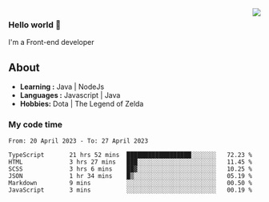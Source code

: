 <img align='right' src="https://github-readme-stats.vercel.app/api?username=jumodada&show_icons=true&theme=vue">

### Hello world 👋

I'm a Front-end developer 
    
## About
-  **Learning :** Java | NodeJs
-  **Languages :** Javascript | Java
-  **Hobbies:** Dota | The Legend of Zelda

### My code time

<!--START_SECTION:waka-->

```text
From: 20 April 2023 - To: 27 April 2023

TypeScript       21 hrs 52 mins  ██████████████████░░░░░░░   72.23 %
HTML             3 hrs 27 mins   ███░░░░░░░░░░░░░░░░░░░░░░   11.45 %
SCSS             3 hrs 6 mins    ██▓░░░░░░░░░░░░░░░░░░░░░░   10.25 %
JSON             1 hr 34 mins    █▒░░░░░░░░░░░░░░░░░░░░░░░   05.19 %
Markdown         9 mins          ░░░░░░░░░░░░░░░░░░░░░░░░░   00.50 %
JavaScript       3 mins          ░░░░░░░░░░░░░░░░░░░░░░░░░   00.19 %
```

<!--END_SECTION:waka-->
